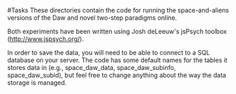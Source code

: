 #Tasks
These directories contain the code for running the space-and-aliens versions of the Daw and novel two-step paradigms online.

Both experiments have been written using Josh deLeeuw's jsPsych toolbox (http://www.jspsych.org/).

In order to save the data, you will need to be able to connect to a SQL database on your server. The code has some default names for the tables it stores data in (e.g., space_daw_data, space_daw_subinfo, space_daw_subid), but feel free to change anything about the way the data storage is managed.
